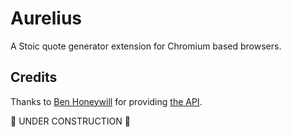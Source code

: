 # Aurelius

A Stoic quote generator extension for Chromium based browsers.

## Credits

Thanks to [Ben Honeywill](https://github.com/benhoneywill) for providing [the API](https://github.com/benhoneywill/stoic-quotes).

🚧 UNDER CONSTRUCTION 🚧
